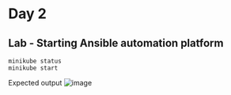 # Day 2

## Lab - Starting Ansible automation platform
```
minikube status
minikube start
```

Expected output
![image](https://github.com/user-attachments/assets/8d5f02cf-75cd-43a6-a84d-f6ce776b9846)
